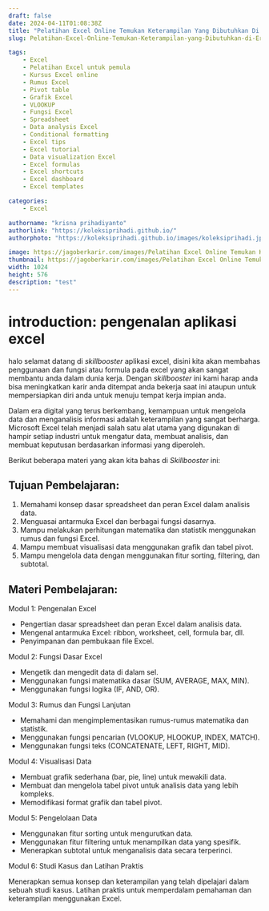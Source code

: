 ```yaml
---
draft: false
date: 2024-04-11T01:08:38Z
title: "Pelatihan Excel Online Temukan Keterampilan Yang Dibutuhkan Di Era Digital (Introduction)"
slug: Pelatihan-Excel-Online-Temukan-Keterampilan-yang-Dibutuhkan-di-Era-Digital

tags:
    - Excel
    - Pelatihan Excel untuk pemula
    - Kursus Excel online
    - Rumus Excel
    - Pivot table
    - Grafik Excel
    - VLOOKUP
    - Fungsi Excel
    - Spreadsheet
    - Data analysis Excel
    - Conditional formatting
    - Excel tips
    - Excel tutorial
    - Data visualization Excel
    - Excel formulas
    - Excel shortcuts
    - Excel dashboard
    - Excel templates

categories:
    - Excel

authorname: "krisna prihadiyanto"
authorlink: "https://koleksiprihadi.github.io/"
authorphoto: "https://koleksiprihadi.github.io/images/koleksiprihadi.jpeg"

image: https://jagoberkarir.com/images/Pelatihan Excel Online Temukan Keterampilan Yang Dibutuhkan Di Era Digital.jpg
thumbnail: https://jagoberkarir.com/images/Pelatihan Excel Online Temukan Keterampilan Yang Dibutuhkan Di Era Digital.jpg
width: 1024
height: 576
description: "test"
---
```


# introduction: pengenalan aplikasi excel
halo selamat datang di *skillbooster* aplikasi excel, disini kita akan membahas penggunaan dan fungsi atau formula pada excel yang akan sangat membantu anda dalam dunia kerja. Dengan *skillbooster*  ini kami harap anda bisa meningkatkan karir anda ditempat anda bekerja saat ini ataupun untuk mempersiapkan diri anda untuk menuju tempat kerja impian anda.

Dalam era digital yang terus berkembang, kemampuan untuk mengelola data dan menganalisis informasi adalah keterampilan yang sangat berharga. Microsoft Excel telah menjadi salah satu alat utama yang digunakan di hampir setiap industri untuk mengatur data, membuat analisis, dan membuat keputusan berdasarkan informasi yang diperoleh.

Berikut beberapa materi yang akan kita bahas di *Skillbooster* ini:

## Tujuan Pembelajaran:

1. Memahami konsep dasar spreadsheet dan peran Excel dalam analisis data.
2. Menguasai antarmuka Excel dan berbagai fungsi dasarnya.
3. Mampu melakukan perhitungan matematika dan statistik menggunakan rumus dan fungsi Excel.
4. Mampu membuat visualisasi data menggunakan grafik dan tabel pivot.
5. Mampu mengelola data dengan menggunakan fitur sorting, filtering, dan subtotal.

## Materi Pembelajaran:

Modul 1: Pengenalan Excel

* Pengertian dasar spreadsheet dan peran Excel dalam analisis data.
* Mengenal antarmuka Excel: ribbon, worksheet, cell, formula bar, dll.
* Penyimpanan dan pembukaan file Excel.

Modul 2: Fungsi Dasar Excel

* Mengetik dan mengedit data di dalam sel.
* Menggunakan fungsi matematika dasar (SUM, AVERAGE, MAX, MIN).
* Menggunakan fungsi logika (IF, AND, OR).

Modul 3: Rumus dan Fungsi Lanjutan

* Memahami dan mengimplementasikan rumus-rumus matematika dan statistik.
* Menggunakan fungsi pencarian (VLOOKUP, HLOOKUP, INDEX, MATCH).
* Menggunakan fungsi teks (CONCATENATE, LEFT, RIGHT, MID).

Modul 4: Visualisasi Data

* Membuat grafik sederhana (bar, pie, line) untuk mewakili data.
* Membuat dan mengelola tabel pivot untuk analisis data yang lebih kompleks.
* Memodifikasi format grafik dan tabel pivot.

Modul 5: Pengelolaan Data

* Menggunakan fitur sorting untuk mengurutkan data.
* Menggunakan fitur filtering untuk menampilkan data yang spesifik.
* Menerapkan subtotal untuk menganalisis data secara terperinci.

Modul 6: Studi Kasus dan Latihan Praktis

Menerapkan semua konsep dan keterampilan yang telah dipelajari dalam sebuah studi kasus.
Latihan praktis untuk memperdalam pemahaman dan keterampilan menggunakan Excel.

